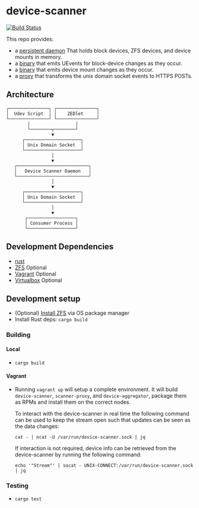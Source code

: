 # device-scanner

[![Build Status](https://travis-ci.org/whamcloud/device-scanner.svg?branch=master)](https://travis-ci.org/whamcloud/device-scanner)

This repo provides:

- a [persistent daemon](device-scanner-daemon) That holds block devices, ZFS devices, and device mounts in memory.
- a [binary](uevent-listener) that emits UEvents for block-device changes as they occur.
- a [binary](mount-emitter) that emits device mount changes as they occur.
- a [proxy](device-scanner-proxy) that transforms the unix domain socket events to HTTPS POSTs.

## Architecture

    ┌───────────────┐ ┌───────────────┐
    │  Udev Script  │ │    ZEDlet     │
    └───────────────┘ └───────────────┘
            │                 │
            └────────┬────────┘
                     ▼
          ┌─────────────────────┐
          │ Unix Domain Socket  │
          └─────────────────────┘
                     │
                     ▼
       ┌───────────────────────────┐
       │   Device Scanner Daemon   │
       └───────────────────────────┘
                     │
                     ▼
          ┌─────────────────────┐
          │ Unix Domain Socket  │
          └─────────────────────┘
                     │
                     ▼
           ┌──────────────────┐
           │ Consumer Process │
           └──────────────────┘

## Development Dependencies

- [rust](https://www.rust-lang.org/)
- [ZFS](https://zfsonlinux.org/) Optional
- [Vagrant](https://www.vagrantup.com) Optional
- [Virtualbox](https://www.virtualbox.org/) Optional

## Development setup

- (Optional) [Install ZFS](https://zfsonlinux.org/) via OS package manager
- Install Rust deps: `cargo build`

### Building

#### Local

- `cargo build`

#### Vagrant

- Running `vagrant up` will setup a complete environment. It will build `device-scanner`, `scanner-proxy`, and `device-aggregator`, package them as RPMs and install them on the correct nodes.

  To interact with the device-scanner in real time the following command can be used to keep the stream open such that updates can be seen as the data changes:

  ```shell
  cat - | ncat -U /var/run/device-scanner.sock | jq
  ```

  If interaction is not required, device info can be retrieved from the device-scanner by running the following command:

  ```shell
  echo '"Stream"' | socat - UNIX-CONNECT:/var/run/device-scanner.sock | jq
  ```

### Testing

- `cargo test`
